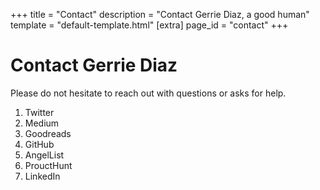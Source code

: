 +++
title = "Contact"
description = "Contact Gerrie Diaz, a good human"
template = "default-template.html"
[extra]
page_id = "contact"
+++

<h1>Contact <span>Gerrie Diaz</span></h1>

Please do not hesitate to reach out with questions or asks for help.
<ol>
<li>Twitter</li>
<li>Medium</li>
<li>Goodreads</li>
<li>GitHub</li>
<li>AngelList</li>
<li>ProuctHunt</li>
<li>LinkedIn</li>
</ol>